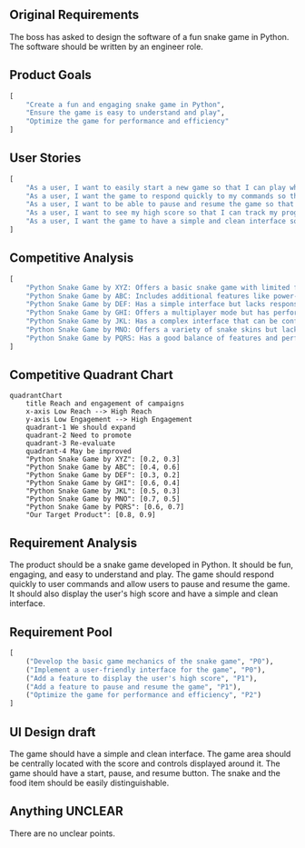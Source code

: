 ## Original Requirements
The boss has asked to design the software of a fun snake game in Python. The software should be written by an engineer role.

## Product Goals
```python
[
    "Create a fun and engaging snake game in Python",
    "Ensure the game is easy to understand and play",
    "Optimize the game for performance and efficiency"
]
```

## User Stories
```python
[
    "As a user, I want to easily start a new game so that I can play whenever I want",
    "As a user, I want the game to respond quickly to my commands so that I can effectively control the snake",
    "As a user, I want to be able to pause and resume the game so that I can take breaks",
    "As a user, I want to see my high score so that I can track my progress and aim to beat it",
    "As a user, I want the game to have a simple and clean interface so that I can focus on the gameplay"
]
```

## Competitive Analysis
```python
[
    "Python Snake Game by XYZ: Offers a basic snake game with limited features",
    "Python Snake Game by ABC: Includes additional features like power-ups and multiple difficulty levels",
    "Python Snake Game by DEF: Has a simple interface but lacks responsiveness",
    "Python Snake Game by GHI: Offers a multiplayer mode but has performance issues",
    "Python Snake Game by JKL: Has a complex interface that can be confusing for new players",
    "Python Snake Game by MNO: Offers a variety of snake skins but lacks in gameplay mechanics",
    "Python Snake Game by PQRS: Has a good balance of features and performance but lacks in visual appeal"
]
```

## Competitive Quadrant Chart
```mermaid
quadrantChart
    title Reach and engagement of campaigns
    x-axis Low Reach --> High Reach
    y-axis Low Engagement --> High Engagement
    quadrant-1 We should expand
    quadrant-2 Need to promote
    quadrant-3 Re-evaluate
    quadrant-4 May be improved
    "Python Snake Game by XYZ": [0.2, 0.3]
    "Python Snake Game by ABC": [0.4, 0.6]
    "Python Snake Game by DEF": [0.3, 0.2]
    "Python Snake Game by GHI": [0.6, 0.4]
    "Python Snake Game by JKL": [0.5, 0.3]
    "Python Snake Game by MNO": [0.7, 0.5]
    "Python Snake Game by PQRS": [0.6, 0.7]
    "Our Target Product": [0.8, 0.9]
```

## Requirement Analysis
The product should be a snake game developed in Python. It should be fun, engaging, and easy to understand and play. The game should respond quickly to user commands and allow users to pause and resume the game. It should also display the user's high score and have a simple and clean interface.

## Requirement Pool
```python
[
    ("Develop the basic game mechanics of the snake game", "P0"),
    ("Implement a user-friendly interface for the game", "P0"),
    ("Add a feature to display the user's high score", "P1"),
    ("Add a feature to pause and resume the game", "P1"),
    ("Optimize the game for performance and efficiency", "P2")
]
```

## UI Design draft
The game should have a simple and clean interface. The game area should be centrally located with the score and controls displayed around it. The game should have a start, pause, and resume button. The snake and the food item should be easily distinguishable.

## Anything UNCLEAR
There are no unclear points.